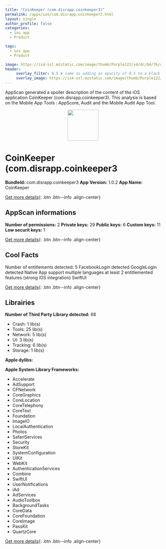 ```yaml
---
title: "CoinKeeper (com.disrapp.coinkeeper3)"
permalink: /apps/ios/com.disrapp.coinkeeper3.html
layout: single
author_profile: false
categories: 
  - ios app 
  - Product 

tags: 
  - ios app 
  - Product 

image: https://is4-ssl.mzstatic.com/image/thumb/Purple122/v4/dc/04/76/dc047619-ea77-47f6-e8ae-53cce2ea95f7/AppIcon-0-1x_U007emarketing-0-6-0-85-220.png/512x512bb.jpg
header: 
     overlay_filter: 0.5 # same as adding an opacity of 0.5 to a black background
     overlay_image: https://is4-ssl.mzstatic.com/image/thumb/Purple122/v4/dc/04/76/dc047619-ea77-47f6-e8ae-53cce2ea95f7/AppIcon-0-1x_U007emarketing-0-6-0-85-220.png/512x512bb.jpg
---
```

AppScan generated a spoiler description of the content of the iOS application CoinKeeper (com.disrapp.coinkeeper3). This analysis is based on the Mobile App Tools : AppScore, Audit and the Mobile Audit App Tool.

  
  
<div style="text-align: center;"><img src="https://is4-ssl.mzstatic.com/image/thumb/Purple122/v4/dc/04/76/dc047619-ea77-47f6-e8ae-53cce2ea95f7/AppIcon-0-1x_U007emarketing-0-6-0-85-220.png/512x512bb.jpg" width="100" height="100"></div>  
  
# CoinKeeper (com.disrapp.coinkeeper3

**BundleId:** com.disrapp.coinkeeper3
**App Version:** 1.0.2
**App Name:** CoinKeeper


[Get more details](/pricing.html){: .btn .btn--info .align-center}  
  
## AppScan informations 

**Number of permissions:** 2
**Private keys:** 29
**Public keys:** 6
**Custom keys:** 11
**Low securit keys:** 1
  
[Get more details](/pricing.html){: .btn .btn--info .align-center}

## Cool Facts

Number of entitlements detected: 5
FacebookLogin detected
GoogleLogin detected
Native App
support multiple languages
at least 2 entitlemented features (strong iOS integration)
SwiftUI
  
[Get more details](/pricing.html){: .btn .btn--info .align-center}

## Librairies 
**Number of Third Party Library detected:** 68
- Crash: 1 lib(s)
- Tools: 25 lib(s)
- Network: 5 lib(s)
- UI: 3 lib(s)
- Tracking: 6 lib(s)
- Storage: 1 lib(s)

**Apple dylibs:**


**Apple System Library Frameworks:**
- Accelerate
- AdSupport
- CFNetwork
- CoreGraphics
- CoreLocation
- CoreTelephony
- CoreText
- Foundation
- ImageIO
- LocalAuthentication
- Photos
- SafariServices
- Security
- StoreKit
- SystemConfiguration
- UIKit
- WebKit
- AuthenticationServices
- Combine
- SwiftUI
- UserNotifications
- iAd
- AdServices
- AudioToolbox
- BackgroundTasks
- CoreData
- CoreFoundation
- CoreImage
- PassKit
- QuartzCore


  
[Get more details](/pricing.html){: .btn .btn--info .align-center}

